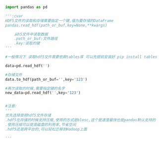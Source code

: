 
<BlogInfo title="5.hdf文件的存储" author="白日梦想猿" pv=0 read_times=0 pre_cost_time=0分23秒 category="pandas学习" tag_list="['pandas学习']" create_time="2021.08.07 20:38:05" update_time="2021.08.28 17:39:38" />

```python
import pandas as pd

''':cvar
HDF5文件的读取和存储需要指定一个键,值为要存储的DataFrame
pandas.read_hdf(path_or_buf,key=None,**kwargs)

    从h5文件中读取数据
    .path_or_buf:文件路径
    .key:读取的键
'''

#一般情况下 读取hdf5文件需要依赖tables库 可以先提前安装好 pip install tables

data=pd.read_hdf('')

#存储文件
data.to_hdf(path_or_buf='',key='123')

#再次读取的时候,需要指定键的名字
new_data=pd.read_hdf('',key='123')


#注意:
'''
优先选择使用hdf5文件存储
.hdf5在存储的时候支持压缩,使用的方式是blosc,这个是速度最快也是pandas默认支持的
.使用压缩可以提高磁盘的利用率,节省空间
.hdf5还是跨平台的,可以轻松迁移到Hadoop上面

'''
```
